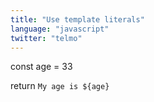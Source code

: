 ```yaml
---
title: "Use template literals"
language: "javascript"
twitter: "telmo"
---
```


const age = 33

return `My age is ${age}`
